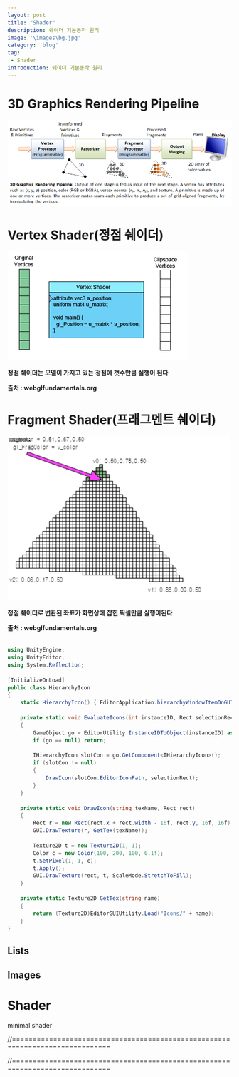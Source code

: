 ```yaml
---
layout: post
title: "Shader"
description: 쉐이더 기본동작 원리
image: '\images\bg.jpg'
category: 'blog'
tag:
 - Shader
introduction: 쉐이더 기본동작 원리
---
```


# 3D Graphics Rendering Pipeline

![pipeline](\images\pipeline.png)

# Vertex Shader(정점 쉐이더)

![vertex-shader-anim](\images\vertex-shader-anim.gif)

**정점 쉐이더는 모델이 가지고 있는 정점에 갯수만큼 실행이 된다**



**출처 : webglfundamentals.org**

# Fragment Shader(프래그멘트 쉐이더)

![fragmentAnim](\images\fragmentAnim.gif)

**정점 쉐이더로 변환된 좌표가 화면상에 잡힌 픽셀만큼 실행이된다**

**출처 : webglfundamentals.org**


```cs

using UnityEngine;
using UnityEditor;
using System.Reflection;

[InitializeOnLoad]
public class HierarchyIcon
{
    static HierarchyIcon() { EditorApplication.hierarchyWindowItemOnGUI += EvaluateIcons; }

    private static void EvaluateIcons(int instanceID, Rect selectionRect)
    {
        GameObject go = EditorUtility.InstanceIDToObject(instanceID) as GameObject;
        if (go == null) return;

        IHierarchyIcon slotCon = go.GetComponent<IHierarchyIcon>();
        if (slotCon != null) 
        {
        	DrawIcon(slotCon.EditorIconPath, selectionRect); 
        }
    }

    private static void DrawIcon(string texName, Rect rect)
    {
        Rect r = new Rect(rect.x + rect.width - 16f, rect.y, 16f, 16f);
        GUI.DrawTexture(r, GetTex(texName));

        Texture2D t = new Texture2D(1, 1);
        Color c = new Color(100, 200, 100, 0.1f);
        t.SetPixel(1, 1, c);
        t.Apply();
        GUI.DrawTexture(rect, t, ScaleMode.StretchToFill);
    }

    private static Texture2D GetTex(string name)
    {
        return (Texture2D)EditorGUIUtility.Load("Icons/" + name);
    }
}

```

## Lists



## Images



# Shader

minimal shader

//==============================================================================

//==============================================================================